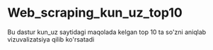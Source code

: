 # Web_scraping_kun_uz_top10
Bu dastur kun_uz saytidagi maqolada kelgan top 10 ta so'zni aniqlab vizuvalizatsiya qilib ko'rsatadi

